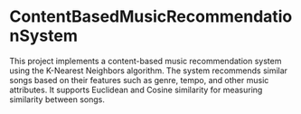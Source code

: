 # ContentBasedMusicRecommendationSystem
This project implements a content-based music recommendation system using the K-Nearest Neighbors algorithm. The system recommends similar songs based on their features such as genre, tempo, and other music attributes. It supports Euclidean and Cosine similarity for measuring similarity between songs.
